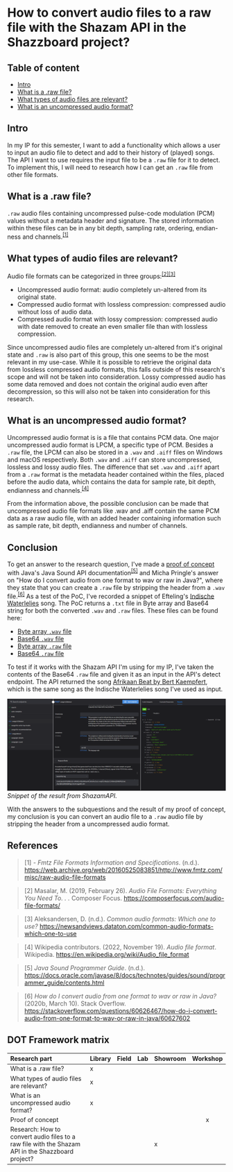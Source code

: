 # How to convert audio files to a raw file with the Shazam API in the Shazzboard project?

## Table of content
- [Intro](#intro)
- [What is a .raw file?](what-is-a-raw-file?)
- [What types of audio files are relevant?](what-types-of-audio-files-are-relevant?)
- [What is an uncompressed audio format?](what-is-an-uncompressed-audio-format?)
  
## Intro
In my IP for this semester, I want to add a functionality which allows a user to input an audio file to detect and add to their history of (played) songs. The API I want to use requires the input file to be a `.raw` file for it to detect. To implement this, I will need to research how I can get an `.raw` file from other file formats.

## What is a .raw file?
`.raw` audio files containing uncompressed pulse-code modulation (PCM) values without a metadata header and signature. The stored information within these files can be in any bit depth, sampling rate, ordering, endian-ness and channels.<sup>[[1]](#fmtz-raw-audio-file)</sup>

## What types of audio files are relevant?
Audio file formats can be categorized in three groups:<sup>[[2]](#composerfocus-audio-file-formats)</sup><sup>[[3]](#newsandviews-common-audio-formats)</sup>
- Uncompressed audio format: audio completely un-altered from its original state.
- Compressed audio format with lossless compression: compressed audio without loss of audio data.
- Compressed audio format with lossy compression: compressed audio with date removed to create an even smaller file than with lossless compression.

Since uncompressed audio files are completely un-altered from it's original state and `.raw` is also part of this group, this one seems to be the most relevant in my use-case. While it is possible to retrieve the original data from lossless compressed audio formats, this falls outside of this research's scope and will not be taken into consideration. Lossy compressed audio has some data removed and does not contain the original audio even after decompression, so this will also not be taken into consideration for this research.

## What is an uncompressed audio format?
Uncompressed audio format is is a file that contains PCM data. One major uncompressed audio format is LPCM, a specific type of PCM. Besides a `.raw` file, the LPCM can also be stored in a `.wav` and `.aiff` files on Windows and macOS respectively. Both `.wav` and `.aiff` can store uncompressed, lossless and lossy audio files. The difference that set `.wav` and `.aiff` apart from a `.raw` format is the metadata header contained within the files, placed before the audio data, which contains the data for sample rate, bit depth, endianness and channels.<sup>[[4]](#wikipedia-audio-file-format)</sup>

From the information above, the possible conclusion can be made that uncompressed audio file formats like .wav and .aiff contain the same PCM data as a raw audio file, with an added header containing information such as sample rate, bit depth, endianness and number of channels.

## Conclusion
To get an answer to the research question, I've made a [proof of concept](https://github.com/rmzhen/PoC_AudioConversion) with Java's Java Sound API documentation<sup>[[5]](#java-sound-api)</sup> and Micha Pringle's answer on "How do I convert audio from one format to wav or raw in Java?", where they state that you can create a `.raw` file by stripping the header from a `.wav` file.<sup>[[6]](so-convert-wav-to-raw)</sup> As a test of the PoC, I've recorded a snippet of Efteling's [Indische Waterlelies](https://www.youtube.com/watch?v=RzWPvgccYQ8) song. The PoC returns a `.txt` file in Byte array and Base64 string for both the converted `.wav` and `.raw` files. These files can be found here:
- [Byte array `.wav` file](https://github.com/rmzhen/S3-Portfolio/blob/main/files/Efteling.wav-WAV-BA.md)
- [Base64 `.wav` file](https://github.com/rmzhen/S3-Portfolio/blob/main/files/Efteling.wav-WAV-B64.md)
- [Byte array `.raw` file](https://github.com/rmzhen/S3-Portfolio/blob/main/files/Efteling.wav-RAW-BA.md)
- [Base64 `.raw` file](https://github.com/rmzhen/S3-Portfolio/blob/main/files/Efteling.wav-RAW-B64.md)

To test if it works with the Shazam API I'm using for my IP, I've taken the contents of the Base64 `.raw` file and given it as an input in the API's detect endpoint. The API returned the song [Afrikaan Beat by Bert Kaempfert](https://www.youtube.com/watch?v=vGmR2dJSDvo), which is the same song as the Indische Waterlelies song I've used as input. 

![ShazamAPI-result](https://github.com/rmzhen/S3-Portfolio/blob/main/images/audio-conversion-poc-result.png)
*Snippet of the result from ShazamAPI.*

With the answers to the subquestions and the result of my proof of concept, my conclusion is you can convert an audio file to a `.raw` audio file by stripping the header from a uncompressed audio format.

## References
>[1] <a name="fmtz-raw-audio-file"></a> _- Fmtz File Formats Information and Specifications_. (n.d.). https://web.archive.org/web/20160525083851/http://www.fmtz.com/misc/raw-audio-file-formats

>[2] <a name="composerfocus-audio-file-formats"></a> Masalar, M. (2019, February 26). _Audio File Formats: Everything You Need To. . ._ Composer Focus. https://composerfocus.com/audio-file-formats/

>[3] <a name="newsandviews-common-audio-formats"></a> Aleksandersen, D. (n.d.). _Common audio formats: Which one to use?_ https://newsandviews.dataton.com/common-audio-formats-which-one-to-use

>[4] <a name="wikipedia-audio-file-format"></a> Wikipedia contributors. (2022, November 19). _Audio file format_. Wikipedia. https://en.wikipedia.org/wiki/Audio_file_format

>[5] <a name="java-sound-api"></a> _Java Sound Programmer Guide_. (n.d.). https://docs.oracle.com/javase/8/docs/technotes/guides/sound/programmer_guide/contents.html

>[6] <a name="so-convert-wav-to-raw"></a> _How do I convert audio from one format to wav or raw in Java?_ (2020b, March 10). Stack Overflow. https://stackoverflow.com/questions/60626467/how-do-i-convert-audio-from-one-format-to-wav-or-raw-in-java/60627602


## DOT Framework matrix
| Research part | Library | Field | Lab | Showroom | Workshop |
|:------------|:---|:---|:---|:---|:---:|
| What is a .raw file? | x | | | | |
| What types of audio files are relevant? | x | | | | |
| What is an uncompressed audio format? | x | | | | |
| Proof of concept | | | | | x |
| Research: How to convert audio files to a raw file with the Shazam API in the Shazzboard project? | | | | x | |

